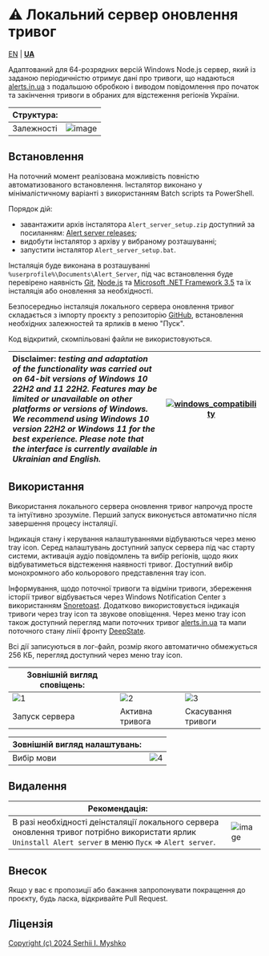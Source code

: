# ⚠ Локальний сервер оновлення тривог

[EN](https://github.com/sergeiown/Alert_Server/blob/main/README.md) | **[UA](https://github.com/sergeiown/Alert_Server/blob/main/README-UA.md)**

Адаптований для 64-розрядних версій Windows Node.js сервер, який із заданою періодичністю отримує дані про тривоги, що надаються [alerts.in.ua](https://alerts.in.ua/) з подальшою обробкою і виводом повідомлення про початок та закінчення тривоги в обраних для відстеження регіонів України.

| Структура: |  |
| --- | --- |
| Залежності | ![image](https://github.com/user-attachments/assets/7ef2ac6b-ae87-4bc0-950e-c28ac4266f28) |

## Встановлення

На поточний момент реалізована можливість повністю автоматизованого встановлення. Інсталятор виконано у мінімалістичному варіанті з використанням Batch scripts та PowerShell.

Порядок дій:
- завантажити архів інсталятора `Alert_server_setup.zip` доступний за посиланням: [Alert server releases](https://github.com/sergeiown/Alert_Server/releases);
- видобути інсталятор з архіву у вибраному розташуванні;
- запустити інсталятор `Alert_server_setup.bat`.

Інсталяція буде виконана в розташуванні `%userprofile%\Documents\Alert_Server`, під час встановлення буде перевірено наявність [Git](https://git-scm.com/), [Node.js](https://nodejs.org/en) та [Microsoft .NET Framework 3.5](https://www.microsoft.com/en-us/download/details.aspx?id=21) та їх інсталяція або оновлення за необхідності.

Безпосередньо інсталяція локального сервера оновлення тривог складається з імпорту проєкту з репозиторію [GitHub](https://github.com/sergeiown/Alert_Server), встановлення необхідних залежностей та ярликів в меню "Пуск".

Код відкритий, скомпільовані файли не використовуються.

| Disclaimer: *testing and adaptation of the functionality was carried out on 64-bit versions of Windows 10 22H2 and 11 22H2. Features may be limited or unavailable on other platforms or versions of Windows. We recommend using Windows 10 version 22H2 or Windows 11 for the best experience. Please note that the interface is currently available in Ukrainian and English.* |                       [![windows_compatibility](https://github.com/user-attachments/assets/db2b5487-b5bf-45d9-8948-48bb88162f17)](https://en.wikipedia.org/wiki/List_of_Microsoft_Windows_versions)                       |
| :--- | :---: |

## Використання

Використання локального сервера оновлення тривог напрочуд просте та інтуїтивно зрозуміле. Перший запуск виконується автоматично після завершення процесу інсталяції.

Індикація стану і керування налаштуваннями відбуваються через меню tray icon. Серед налаштувань доступний запуск сервера під час старту системи, активація аудіо повідомлень та вибір регіонів, щодо яких відбуватиметься відстеження наявності тривог. Доступний вибір монохромного або кольорового представлення tray icon. 

Інформування, щодо поточної тривоги та відміни тривоги, збереження історії тривог відбувається через Windows Notification Center з використанням [Snoretoast](https://github.com/KDE/snoretoast). Додатково використовується індикація тривоги через tray icon та звукове оповіщення. Через меню tray icon також доступний перегляд мапи поточних тривог [alerts.in.ua](https://alerts.in.ua/) та мапи поточного стану лінії фронту [DeepState](https://deepstatemap.live).

Всі дії записуються в лог-файл, розмір якого автоматично обмежується 256 КБ, перегляд доступний через меню tray icon.

| Зовнішній вигляд сповіщень:  |||
| --- | --- | --- |
| ![1](https://github.com/sergeiown/Alert_Server/assets/112722061/770e12e4-4d63-44d9-a0e8-728fcd46aee7) | ![2](https://github.com/sergeiown/Alert_Server/assets/112722061/49c8a502-a766-4a18-870a-64cbad870988) | ![3](https://github.com/sergeiown/Alert_Server/assets/112722061/80295078-98db-48e1-88f8-136bc7ad1421) |
| Запуск сервера                  | Активна тривога                      | Скасування тривоги |

| Зовнішній вигляд налаштувань:  ||
| --- | --- |
| Вибір мови | ![4](https://github.com/sergeiown/Alert_Server/assets/112722061/160b8d7a-d849-4924-9af8-2852721a1ffd) | 

## Видалення

| Рекомендація: |  |
| --- | --- |
| В разі необхідності деінсталяції локального сервера оновлення тривог потрібно використати ярлик `Uninstall Alert server` в меню `Пуск` => `Alert server`. | ![image](https://github.com/user-attachments/assets/f0bb8bac-cac3-4a71-b43e-eb4d61a86123) |

## Внесок

Якщо у вас є пропозиції або бажання запропонувати покращення до проєкту, будь ласка, відкривайте Pull Request.

## Ліцензія

[Copyright (c) 2024 Serhii I. Myshko](https://github.com/sergeiown/Current_Alert/blob/main/LICENSE)
